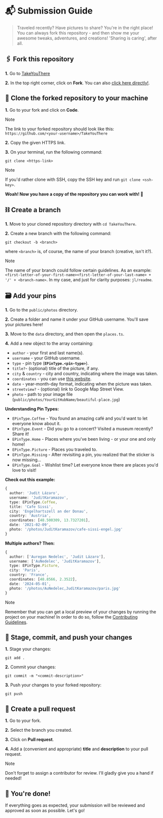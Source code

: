 # 📬 Submission Guide

> Traveled recently? Have pictures to share? You're in the right place! You can always fork this repository - and then show me your awesome tweaks, adventures, and creations! 'Sharing is caring', after all.

## 🖇️ Fork this repository

**1.** Go to [TakeYouThere](https://github.com/JuditKaramazov/TakeYouThere)

**2.** In the top right corner, click on **Fork**. You can also [click here directly!](https://github.com/JuditKaramazov/TakeYouThere/fork).

## 🔗 Clone the forked repository to your machine

**1.** Go to your fork and click on **Code**.

> [!NOTE] 
> The link to your forked repository should look like this: `https://github.com/<your-username>/TakeYouThere`

**2.** Copy the given HTTPS link.

**3.** On your terminal, run the following command:

```
git clone <https-link>
```

> [!NOTE] 
> If you'd rather clone with SSH, copy the SSH key and run `git clone <ssh-key>`.

**Woah! Now you have a copy of the repository you can work with! 🎉**

## ⛓️ Create a branch

**1.** Move to your cloned repository directory with `cd TakeYouThere`.

**2.** Create a new branch with the following command:

```
git checkout -b <branch>
```

where `<branch>` is, of course, the name of your branch (creative, isn't it?).

> [!NOTE]
> The name of your branch could follow certain guidelines. As an example: `<first-letter-of-your-first-name><first-letter-of-your-last-name> + '/' + <branch-name>`.
> In my case, and just for clarity purposes: `jl/readme`.

## 🗃️ Add your pins

**1.** Go to the `public/photos` directory.

**2.** Create a folder and name it under your GitHub username. You'll save your pictures here!

**3.** Move to the `data` directory, and then open the `places.ts`.

**4.** Add a new object to the array containing:

- `author` - your first and last name(s).
- `username` - your GitHub username.
- `type` - pin type (**`EPinType.<pin-type>`**).
- `title?`- (optional) title of the picture, if any.
- `city` & `country` - city and country, indicating where the image was taken.
- `coordinates` - you can use [this website](https://www.gps-coordinates.net/my-location).
- `date` - year-month-day format, indicating when the picture was taken.
- `streetview?` - (optional) link to Google Map Street View. 
- `photo` - path to your image file (`public/photos/YourGitHubName/beautiful-place.jpg`)

**Understanding Pin Types:**

- `EPinType.Coffee` - You found an amazing café and you'd want to let everyone know about it.
- `EPinType.Event` - Did you go to a concert? Visited a museum recently? Share it!
- `EPinType.Home` - Places where you've been living - or your one and only home!
- `EPinType.Picture` - Places you traveled to.
- `EPinType.Missing` - After revisiting a pin, you realized that the sticker is now missing...
- `EPinType.Goal` - Wishlist time? Let everyone know there are places you'd love to visit!

**Check out this example:**

```typescript
{
  author: 'Judit Lázaro',
  username: 'JuditKaramazov',
  type: EPinType.Coffee,
  title: 'Cafe Sissi',
  city: 'Engelhartszell an der Donau',
  country: 'Austria',
  coordinates: [48.500309, 13.7327201],
  date: '2021-02-09',
  photo: '/photos/JuditKaramazov/cafe-sissi-engel.jpg'
}
```

**Multiple authors? Then:**

```typescript
{
  author: ['Auregan Nedelec', 'Judit Lázaro'],
  username: ['AuNedelec', 'JuditKaramazov'],
  type: EPinType.Picture,
  city: 'Paris',
  country: 'France',
  coordinates: [48.8566, 2.3522],
  date: '2024-05-01',
  photo: '/photos/AuNedelec,JuditKaramazov/paris.jpg'
}
```

> [!NOTE]
> Remember that you can get a local preview of your changes by running the project on your machine! In order to do so, follow the [Contributing Guidelines](CONTRIBUTING.md).

## 🛫 Stage, commit, and push your changes

**1.** Stage your changes:

```
git add .
```

**2.** Commit your changes:

```
git commit -m "<commit-description>"
```

**3.** Push your changes to your forked repository:

```
git push
```

## 🚀 Create a pull request

**1.** Go to your fork.

**2.** Select the branch you created.

**3.** Click on **Pull request**.

**4.** Add a (convenient and appropriate) **title** and **description** to your pull request.

> [!NOTE]
> Don't forget to assign a contributor for review. I'll gladly give you a hand if needed!

## 🎉 You're done!

If everything goes as expected, your submission will be reviewed and approved as soon as possible. Let's go!
